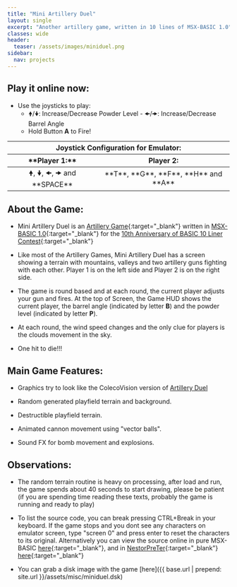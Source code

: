```yaml
---
title: "Mini Artillery Duel"
layout: single
excerpt: "Another artillery game, written in 10 lines of MSX-BASIC 1.0"
classes: wide
header:
  teaser: /assets/images/miniduel.png
sidebar:
  nav: projects
---
```


##  Play it online now:

* Use the joysticks to play:
  * &#x1F81D;/&#x1F81F;: Increase/Decrease Powder Level - &#x1F81C;/&#x1F81E;: Increase/Decrease Barrel Angle
  * Hold Button **A** to Fire!

<div id="wmsx" style="text-align: center; margin: 0 auto 0 auto; horizontal-align:middle;">
  <div id="keys">
    <table style="text-align: center; margin: 0 auto 0 auto; horizontal-align:middle; display: initial;">
      <thead>
        <tr>
          <th style="text-align: center;" class="header" colspan="2">Joystick Configuration for Emulator:</th>
        </tr>
        <tr>
          <th style="text-align: center;" class="header" markdown="span">**Player 1:**</th>
          <th style="text-align: center;" class="header" markdown="span">Player 2:</th>
        </tr>
      </thead>
      <tr>
        <td style="text-align: center;" markdown="span">&#x1F81D;, &#x1F81F;, &#x1F81C;, &#x1F81E; and **SPACE**</td>
        <td style="text-align: center;" markdown="span">**T**, **G**, **F**, **H** and **A**</td>
      </tr>
    </table>
  </div>
  <div id="wmsx-screen" style="box-shadow: 2px 2px 10px rgba(0, 0, 0, .7);"></div>
</div>

<script src="{{ base.url | prepend: site.url }}/assets/js/wmsx.js">
</script>
<script>
    WMSX.MACHINE = "MSX1";
    WMSX.DISKA_URL = "{{ base.url | prepend: site.url }}/assets/misc/miniduel.dsk";
    WMSX.BASIC_RUN = "miniduel.bas";
    WMSX.JOYKEYS_MODE = 2;
</script>

## About the Game:

* Mini Artillery Duel is an [Artillery Game](https://en.wikipedia.org/wiki/Artillery_game){:target="_blank"} written in [MSX-BASIC 1.0](https://en.wikipedia.org/wiki/MSX_BASIC){:target="_blank"} for the [10th Anniversary of BASIC 10 Liner Contest](https://gkanold.wixsite.com/homeputerium){:target="_blank"}

* Like most of the Artillery Games, Mini Artillery Duel has a screen showing a terrain with mountains, valleys and two artillery guns fighting with each other. Player 1 is on the left side and Player 2 is on the right side.

* The game is round based and at each round, the current player adjusts your gun and fires. At the top of Screen, the Game HUD shows the current player, the barrel angle (indicated by letter **B**) and the powder level (indicated by letter **P**).

* At each round, the wind speed changes and the only clue for players is the clouds movement in the sky.

* One hit to die!!!

## Main Game Features:

* Graphics try to look like the ColecoVision version of [Artillery Duel](https://www.youtube.com/watch?v=pbw9qYPxxvQ)

* Random generated playfield terrain and background.

* Destructible playfield terrain.

* Animated cannon movement using "vector balls".

* Sound FX for bomb movement and explosions.

## Observations:

* The random terrain routine is heavy on processing, after load and run, the game spends about 40 seconds to start drawing, please be patient (if you are spending time reading these texts, probably the game is running and ready to play)

* To list the source code, you can break pressing CTRL+Break in your keyboard. If the game stops and you dont see any characters on emulator screen, type "screen 0" and press enter to reset the characters to its original. Alternatively you can view the source online in pure MSX-BASIC [here](https://github.com/carluciosk8/msx-basic/blob/master/ten-liners/miniduel.bas){:target="_blank"}, and in [NestorPreTer](https://www.konamiman.com/msx/msx-e.html#nestorpreter){:target="_blank"} [here](https://github.com/carluciosk8/msx-basic/blob/master/ten-liners/miniduel.npr){:target="_blank"}

* You can grab a disk image with the game [here]({{ base.url | prepend: site.url }}/assets/misc/miniduel.dsk)
